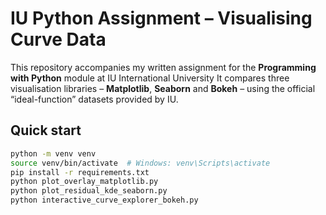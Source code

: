 # IU Python Assignment – Visualising Curve Data

This repository accompanies my written assignment for the
**Programming with Python** module at IU International University
It compares three visualisation libraries – **Matplotlib**, **Seaborn** and
**Bokeh** – using the official “ideal-function” datasets provided by IU.

## Quick start
```bash
python -m venv venv
source venv/bin/activate  # Windows: venv\Scripts\activate
pip install -r requirements.txt
python plot_overlay_matplotlib.py
python plot_residual_kde_seaborn.py
python interactive_curve_explorer_bokeh.py
```

